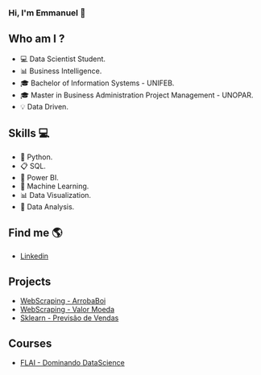 ### Hi, I'm Emmanuel 👋


## Who am I ?
- 💻 Data Scientist Student.
- 📊 Business Intelligence.
- 🎓 Bachelor of Information Systems - UNIFEB.
- 🎓 Master in Business Administration Project Management - UNOPAR.
- 💡 Data Driven.


## Skills 💻
- 🐍 Python.
- 📋 SQL.
- 🧮 Power BI.
- 🔮 Machine Learning.
- 📊 Data Visualization.
- 🎲 Data Analysis.


## Find me  🌎
- [Linkedin](https://www.linkedin.com/in/emmanuel-orestes-torres-038a5869/)


## Projects 


- [WebScraping - ArrobaBoi](https://github.com/eotorres/Agro_arrobaboi)
- [WebScraping - Valor Moeda](https://github.com/eotorres/Scraping_Moedas)
- [Sklearn - Previsão de Vendas](https://github.com/eotorres/Previsao_vendas_sklearn/tree/main)

## Courses
- [FLAI - Dominando DataScience](https://github.com/eotorres/Dominando_datascience)



